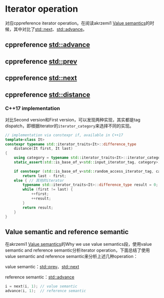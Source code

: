 # Iterator operation

对应cppreference iterator operation。在阅读akrzemi1 [Value semantics](https://akrzemi1.wordpress.com/2012/02/03/value-semantics/)的时候，其中对比了[std::next](https://en.cppreference.com/w/cpp/iterator/next)、[std::advance](https://en.cppreference.com/w/cpp/iterator/advance)。

## cppreference [std::advance](https://en.cppreference.com/w/cpp/iterator/advance)



## cppreference [std::prev](https://en.cppreference.com/w/cpp/iterator/prev)



## cppreference [std::next](https://en.cppreference.com/w/cpp/iterator/next)



## cppreference [std::distance](https://en.cppreference.com/w/cpp/iterator/distance)



### C++17 implementation

对比Second version和First version，可以发现两种实现，其实都是tag dispatch，即根据iterator的`iterator_category`来选择不同的实现。

```c++
// implementation via constexpr if, available in C++17
template<class It>
constexpr typename std::iterator_traits<It>::difference_type
    distance(It first, It last)
{
    using category = typename std::iterator_traits<It>::iterator_category;
    static_assert(std::is_base_of_v<std::input_iterator_tag, category>);
 
    if constexpr (std::is_base_of_v<std::random_access_iterator_tag, category>) // random access iterator
        return last - first;
    else { // 其他的iterator
        typename std::iterator_traits<It>::difference_type result = 0;
        while (first != last) {
            ++first;
            ++result;
        }
        return result;
    }
}
```



## Value semantic and reference semantic

在akrzemi1 [Value semantics](https://akrzemi1.wordpress.com/2012/02/03/value-semantics/)的Why we use value semantics段，使用value semantic and reference semantic分析iterator operation，下面总结了使用value semantic and reference semantic来分析上述几种operation：

value semantic：[std::prev](https://en.cppreference.com/w/cpp/iterator/prev)、[std::next](https://en.cppreference.com/w/cpp/iterator/next)

reference semantic：[std::advance](https://en.cppreference.com/w/cpp/iterator/advance)



```c++
i = next(i, 1); // value semantic
advance(i, 1);  // reference semantic
```


